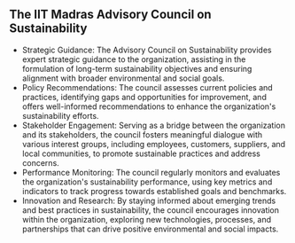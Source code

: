 ## The IIT Madras Advisory Council on Sustainability

- Strategic Guidance: The Advisory Council on Sustainability provides expert strategic guidance to the organization, assisting in the formulation of long-term sustainability objectives and ensuring alignment with broader environmental and social goals.
- Policy Recommendations: The council assesses current policies and practices, identifying gaps and opportunities for improvement, and offers well-informed recommendations to enhance the organization's sustainability efforts.
- Stakeholder Engagement: Serving as a bridge between the organization and its stakeholders, the council fosters meaningful dialogue with various interest groups, including employees, customers, suppliers, and local communities, to promote sustainable practices and address concerns.
- Performance Monitoring: The council regularly monitors and evaluates the organization's sustainability performance, using key metrics and indicators to track progress towards established goals and benchmarks.
- Innovation and Research: By staying informed about emerging trends and best practices in sustainability, the council encourages innovation within the organization, exploring new technologies, processes, and partnerships that can drive positive environmental and social impacts.
